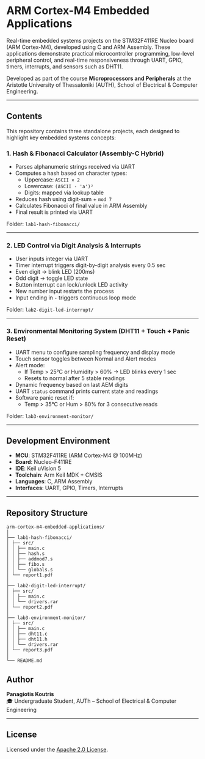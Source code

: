 # ARM Cortex-M4 Embedded Applications

Real-time embedded systems projects on the STM32F411RE Nucleo board (ARM Cortex-M4), developed using C and ARM Assembly. These applications demonstrate practical microcontroller programming, low-level peripheral control, and real-time responsiveness through UART, GPIO, timers, interrupts, and sensors such as DHT11.

Developed as part of the course **Microprocessors and Peripherals** at the Aristotle University of Thessaloniki (AUTH), School of Electrical & Computer Engineering.

---

##  Contents

This repository contains three standalone projects, each designed to highlight key embedded systems concepts:

###  1. Hash & Fibonacci Calculator (Assembly-C Hybrid)

- Parses alphanumeric strings received via UART
- Computes a hash based on character types:
  - Uppercase: `ASCII × 2`
  - Lowercase: `(ASCII - 'a')²`
  - Digits: mapped via lookup table
- Reduces hash using digit-sum + `mod 7`
- Calculates Fibonacci of final value in ARM Assembly
- Final result is printed via UART

 Folder: `lab1-hash-fibonacci/`

---

###  2. LED Control via Digit Analysis & Interrupts

- User inputs integer via UART
- Timer interrupt triggers digit-by-digit analysis every 0.5 sec
- Even digit → blink LED (200ms)
- Odd digit → toggle LED state
- Button interrupt can lock/unlock LED activity
- New number input restarts the process
- Input ending in `-` triggers continuous loop mode

 Folder: `lab2-digit-led-interrupt/`

---

###  3. Environmental Monitoring System (DHT11 + Touch + Panic Reset)

- UART menu to configure sampling frequency and display mode
- Touch sensor toggles between Normal and Alert modes
- Alert mode:
  - If Temp > 25°C or Humidity > 60% → LED blinks every 1 sec
  - Resets to normal after 5 stable readings
- Dynamic frequency based on last AEM digits
- UART `status` command prints current state and readings
- Software panic reset if:
  - Temp > 35°C or Hum > 80% for 3 consecutive reads

 Folder: `lab3-environment-monitor/`

---

##  Development Environment

- **MCU**: STM32F411RE (ARM Cortex-M4 @ 100MHz)
- **Board**: Nucleo-F411RE
- **IDE**: Keil uVision 5
- **Toolchain**: Arm Keil MDK + CMSIS
- **Languages**: C, ARM Assembly
- **Interfaces**: UART, GPIO, Timers, Interrupts

---

##  Repository Structure

```
arm-cortex-m4-embedded-applications/
│
├── lab1-hash-fibonacci/
│ ├── src/
│ │ ├── main.c
│ │ ├── hash.s
│ │ ├── addmod7.s
│ │ ├── fibo.s
│ │ └── globals.s
│ └── report1.pdf
│
├── lab2-digit-led-interrupt/
│ ├── src/
│ │ ├── main.c
│ │ └── drivers.rar
│ └── report2.pdf
│
├── lab3-environment-monitor/
│ ├── src/
│ │ ├── main.c
│ │ ├── dht11.c
│ │ ├── dht11.h
│ │ └── drivers.rar
│ └── report3.pdf
│
└── README.md
```

##  Author

**Panagiotis Koutris**  
🎓 Undergraduate Student, AUTh – School of Electrical & Computer Engineering

---

##  License

Licensed under the [Apache 2.0 License](https://www.apache.org/licenses/LICENSE-2.0.html).
